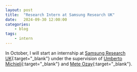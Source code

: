```yaml
---
layout: post
title:  "Research Intern at Samsung Research UK"
date:   2024-09-30 12:00:00
categories:
    - blog
tags:
    - intern
---
```

In October, I will start an internship at [Samsung Research UK](https://research.samsung.com/sruk){:target="_blank"} under the supervision of [Umberto Michieli](https://umbertomichieli.github.io/){:target="_blank"} and [Mete Ozay](https://openreview.net/profile?id=~Mete_Ozay3){:target="_blank"}.
